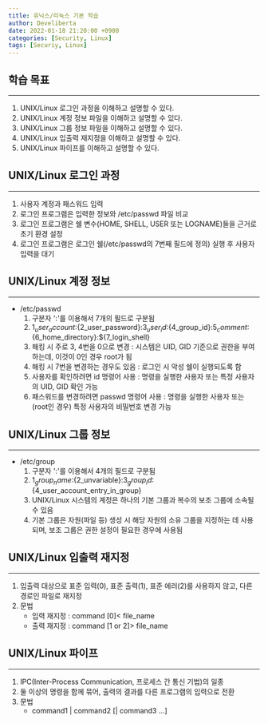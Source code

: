 ```yaml
---
title: 유닉스/리눅스 기본 학습
author: Develiberta
date: 2022-01-18 21:20:00 +0900
categories: [Security, Linux]
tags: [Securiy, Linux]
---
```



## 학습 목표
---
1. UNIX/Linux 로그인 과정을 이해하고 설명할 수 있다.
2. UNIX/Linux 계정 정보 파일을 이해하고 설명할 수 있다.
3. UNIX/Linux 그룹 정보 파일을 이해하고 설명할 수 있다.
4. UNIX/Linux 입출력 재지정을 이해하고 설명할 수 있다.
5. UNIX/Linux 파이프를 이해하고 설명할 수 있다.

## UNIX/Linux 로그인 과정
---
1. 사용자 계정과 패스워드 입력
2. 로그인 프로그램은 입력한 정보와 /etc/passwd 파일 비교
3. 로그인 프로그램은 쉘 변수(HOME, SHELL, USER 또는 LOGNAME)들을 근거로 초기 환경 설정
4. 로그인 프로그램은 로그인 쉘(/etc/passwd의 7번째 필드에 정의) 실행 후 사용자 입력을 대기

## UNIX/Linux 계정 정보
---
- /etc/passwd
	1. 구분자 ':'를 이용해서 7개의 필드로 구분됨
	2. ${1_user_account}:${2_user_password}:${3_user_id}:${4_group_id}:${5_comment}:${6_home_directory}:${7_login_shell}
	3. 해킹 시 주로 3, 4번을 0으로 변경 : 시스템은 UID, GID 기준으로 권한을 부여하는데, 이것이 0인 경우 root가 됨
	4. 해킹 시 7번을 변경하는 경우도 있음 : 로그인 시 악성 쉘이 실행되도록 함
	5. 사용자를 확인하려면 id 명령어 사용 : 명령을 실행한 사용자 또는 특정 사용자의 UID, GID 확인 가능
	6. 패스워드를 변경하려면 passwd 명령어 사용 : 명령을 실행한 사용자 또는 (root인 경우) 특정 사용자의 비밀번호 변경 가능
	
## UNIX/Linux 그룹 정보
---
- /etc/group
	1. 구분자 ':'를 이용해서 4개의 필드로 구분됨
	2. ${1_group_name}:${2_unvariable}:${3_group_id}:${4_user_account_entry_in_group}
	3. UNIX/Linux 시스템의 계정은 하나의 기본 그룹과 복수의 보조 그룹에 소속될 수 있음
	4. 기본 그룹은 자원(파일 등) 생성 시 해당 자원의 소유 그룹을 지정하는 데 사용되며, 보조 그룹은 권한 설정이 필요한 경우에 사용됨
	
## UNIX/Linux 입출력 재지정
---
1. 입출력 대상으로 표준 입력(0), 표준 출력(1), 표준 에러(2)를 사용하지 않고, 다른 경로인 파일로 재지정
2. 문법
	- 입력 재지정 : command [0]< file_name
	- 출력 재지정 : command [1 or 2]> file_name

## UNIX/Linux 파이프
---
1. IPC(Inter-Process Communication, 프로세스 간 통신 기법)의 일종
2. 둘 이상의 명령을 함께 묶어, 출력의 결과를 다른 프로그램의 입력으로 전환
3. 문법
	- command1 | command2 [| command3 ...]